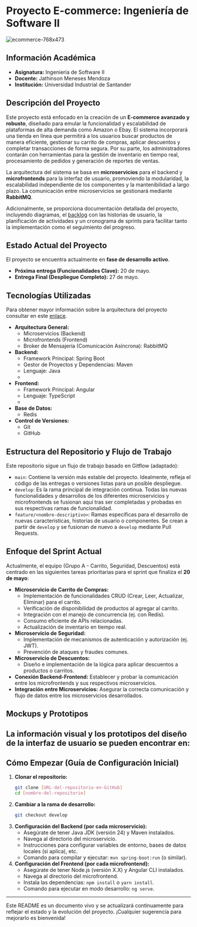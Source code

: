 # Proyecto E-commerce: Ingeniería de Software II

![ecommerce-768x473](https://github.com/user-attachments/assets/5b93249d-6a88-4c84-9011-a35de35e6ce5)

## Información Académica
-   **Asignatura:** Ingeniería de Software II
-   **Docente:** Jathinson Meneses Mendoza
-   **Institución:** Universidad Industrial de Santander

## Descripción del Proyecto
Este proyecto está enfocado en la creación de un **E-commerce avanzado y robusto**, diseñado para emular la funcionalidad y escalabilidad de plataformas de alta demanda como Amazon o Ebay. El sistema incorporará una tienda en línea que permitirá a los usuarios buscar productos de manera eficiente, gestionar su carrito de compras, aplicar descuentos y completar transacciones de forma segura. Por su parte, los administradores contarán con herramientas para la gestión de inventario en tiempo real, procesamiento de pedidos y generación de reportes de ventas.

La arquitectura del sistema se basa en **microservicios** para el backend y **microfrontends** para la interfaz de usuario, promoviendo la modularidad, la escalabilidad independiente de los componentes y la mantenibilidad a largo plazo. La comunicación entre microservicios se gestionará mediante **RabbitMQ**.

Adicionalmente, se proporciona documentación detallada del proyecto, incluyendo diagramas, el [backlog](https://datz.atlassian.net/jira/software/c/projects/MCDC/boards/70/backlog?atlOrigin=eyJpIjoiZGJiODA5Y2MzZTgzNGVkY2JhNjVkMWMwNjEyNGEzZGUiLCJwIjoiaiJ9) con las historias de usuario, la planificación de actividades y un cronograma de sprints para facilitar tanto la implementación como el seguimiento del progreso.

## Estado Actual del Proyecto
El proyecto se encuentra actualmente en **fase de desarrollo activo**.
-   **Próxima entrega (Funcionalidades Clave):** 20 de mayo.
-   **Entrega Final (Despliegue Completo):** 27 de mayo.

## Tecnologías Utilizadas
Para obtener mayor información sobre la arquitectura del proyecto consultar en este [enlace]( https://docs.google.com/document/d/1FHYYW-qhqiEXfr3-2ML_er8SQ6CPBBDO_D7LfEwyWII/edit?usp=sharing
).
-   **Arquitectura General:**
    -   Microservicios (Backend)
    -   Microfrontends (Frontend)
    -   Broker de Mensajería (Comunicación Asíncrona): RabbitMQ
-   **Backend:**
    -   Framework Principal: Spring Boot
    -   Gestor de Proyectos y Dependencias: Maven
    -   Lenguaje: Java
    -   
-   **Frontend:**
    -   Framework Principal: Angular
    -   Lenguaje: TypeScript
    -  
-   **Base de Datos:**
    -   Redis
-   **Control de Versiones:**
    -   Git
    -   GitHub

## Estructura del Repositorio y Flujo de Trabajo
Este repositorio sigue un flujo de trabajo basado en Gitflow (adaptado):
-   `main`: Contiene la versión más estable del proyecto. Idealmente, refleja el código de las entregas o versiones listas para un posible despliegue.
-   `develop`: Es la rama principal de integración continua. Todas las nuevas funcionalidades y desarrollos de los diferentes microservicios y microfrontends se fusionan aquí tras ser completadas y probadas en sus respectivas ramas de funcionalidad.
-   `feature/<nombre-descriptivo>`: Ramas específicas para el desarrollo de nuevas características, historias de usuario o componentes. Se crean a partir de `develop` y se fusionan de nuevo a `develop` mediante Pull Requests.

## Enfoque del Sprint Actual
Actualmente, el equipo (Grupo A - Carrito, Seguridad, Descuentos) está centrado en las siguientes tareas prioritarias para el sprint que finaliza el **20 de mayo**:
-   **Microservicio de Carrito de Compras:**
    -   Implementación de funcionalidades CRUD (Crear, Leer, Actualizar, Eliminar) para el carrito.
    -   Verificación de disponibilidad de productos al agregar al carrito.
    -   Integración con el manejo de concurrencia (ej. con Redis).
    -   Consumo eficiente de APIs relacionadas.
    -   Actualización de inventario en tiempo real.
-   **Microservicio de Seguridad:**
    -   Implementación de mecanismos de autenticación y autorización (ej. JWT).
    -   Prevención de ataques y fraudes comunes.
-   **Microservicio de Descuentos:**
    -   Diseño e implementación de la lógica para aplicar descuentos a productos o carritos.
-   **Conexión Backend-Frontend:** Establecer y probar la comunicación entre los microfrontends y sus respectivos microservicios.
-   **Integración entre Microservicios:** Asegurar la correcta comunicación y flujo de datos entre los microservicios desarrollados.

## Mockups y Prototipos
La información visual y los prototipos del diseño de la interfaz de usuario se pueden encontrar en:
-   

## Cómo Empezar (Guía de Configuración Inicial)
1.  **Clonar el repositorio:**
    ```bash
    git clone [URL-del-repositorio-en-GitHub]
    cd [nombre-del-repositorio]
    ```
2.  **Cambiar a la rama de desarrollo:**
    ```bash
    git checkout develop
    ```
3.  **Configuración del Backend (por cada microservicio):**
    -   Asegúrate de tener Java JDK (versión 24) y Maven instalados.
    -   Navega al directorio del microservicio.
    -   Instrucciones para configurar variables de entorno, bases de datos locales (si aplica), etc.
    -   Comando para compilar y ejecutar: `mvn spring-boot:run` (o similar).
4.  **Configuración del Frontend (por cada microfrontend):**
    -   Asegúrate de tener Node.js (versión X.X) y Angular CLI instalados.
    -   Navega al directorio del microfrontend.
    -   Instala las dependencias: `npm install` o `yarn install`.
    -   Comando para ejecutar en modo desarrollo: `ng serve`.

---

Este README es un documento vivo y se actualizará continuamente para reflejar el estado y la evolución del proyecto. 
¡Cualquier sugerencia para mejorarlo es bienvenida!
